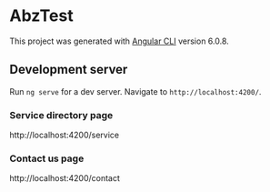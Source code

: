 # AbzTest

This project was generated with [Angular CLI](https://github.com/angular/angular-cli) version 6.0.8.

## Development server

Run `ng serve` for a dev server. Navigate to `http://localhost:4200/`.

### Service directory page
http://localhost:4200/service

### Contact us page
http://localhost:4200/contact
